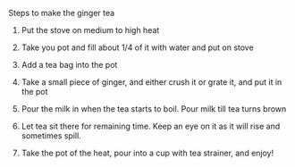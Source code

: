 Steps to make the ginger tea

1. Put the stove on medium to high heat

2. Take you pot and fill about 1/4 of it with water and put on stove

3. Add a tea bag into the pot

4. Take a small piece of ginger, and either crush it or grate it, and put it in the pot

5. Pour the milk in when the tea starts to boil. Pour milk till tea turns brown

6. Let tea sit there for remaining time. Keep an eye on it as it will rise and sometimes spill.

7. Take the pot of the heat, pour into a cup with tea strainer, and enjoy!